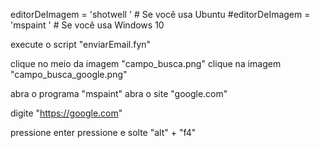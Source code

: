 editorDeImagem = 'shotwell ' # Se você usa Ubuntu
#editorDeImagem = 'mspaint '  # Se você usa Windows 10

execute o script "enviarEmail.fyn"

clique no meio da imagem "campo_busca.png"
clique na imagem "campo_busca_google.png"

abra o programa "mspaint"
abra o site "google.com"

digite "https://google.com"

pressione enter
pressione e solte "alt" + "f4"


